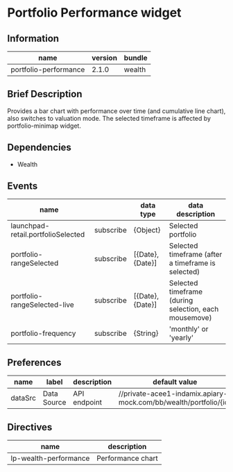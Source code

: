 # Portfolio Performance widget

## Information
| name                  | version | bundle |
| ----------------------|---------| -------|
| portfolio-performance | 2.1.0   | wealth |

## Brief Description

Provides a bar chart with performance over time (and cumulative line chart), also switches to valuation mode. The selected timeframe is affected by portfolio-minimap widget.

## Dependencies
* Wealth


## Events
| name                               |           | data type        | data description                                      |
|------------------------------------|-----------|------------------|-------------------------------------------------------|
| launchpad-retail.portfolioSelected | subscribe | {Object}         | Selected portfolio                                    |
| portfolio-rangeSelected            | subscribe | [{Date}, {Date}] | Selected timeframe (after a timeframe is selected)    |
| portfolio-rangeSelected-live       | subscribe | [{Date}, {Date}] | Selected timeframe (during selection, each mousemove) |
| portfolio-frequency                | subscribe | {String}         | 'monthly' or 'yearly'                                 |


## Preferences
| name    | label       | description  | default value                                                    |
|---------|-------------|--------------|------------------------------------------------------------------|
| dataSrc | Data Source | API endpoint | //private-acee1-indamix.apiary-mock.com/bb/wealth/portfolio/{id} |


## Directives
| name                  | description       |
| ----------------------| ------------------|
| lp-wealth-performance | Performance chart |
